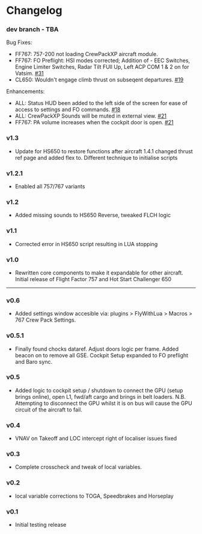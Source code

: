 # Changelog 

### dev branch - TBA
  Bug Fixes:  
  - FF767: 757-200 not loading CrewPackXP aircraft module.    
  - FF767: FO Preflight: HSI modes corrected; Addition of - EEC Switches, Engine Limiter Switches, Radar Tilt FUll Up, Left ACP COM 1 & 2 on for Vatsim. [#31](https://github.com/N1K340/CrewPackXP/issues/31)  
  - CL650: Wouldn't engage climb thrust on subseqent departures.  [#19](https://github.com/N1K340/CrewPackXP/issues/19)  

  Enhancements:  
  - ALL: Status HUD been added to the left side of the screen for ease of access to settings and FO commands. [#18](https://github.com/N1K340/CrewPackXP/issues/18)    
  - ALL: CrewPackXP Sounds will be muted in external view. [#21](https://github.com/N1K340/CrewPackXP/issues/21)  
  - FF767: PA volume increases when the cockpit door is open. [#21](https://github.com/N1K340/CrewPackXP/issues/21)  

### v1.3
- Update for HS650 to restore functions after aircraft 1.4.1 changed thrust ref page and added flex to. Different technique to initialise scripts

### v1.2.1
- Enabled all 757/767 variants

### v1.2
- Added missing sounds to HS650 Reverse, tweaked FLCH logic

### v1.1
- Corrected error in HS650 script resulting in LUA stopping

### v1.0
- Rewritten core components to make it expandable for other aircraft. Initial release of Flight Factor 757 and Hot Start Challenger 650

***
### v0.6
- Added settings window accesible via: plugins > FlyWithLua > Macros > 767 Crew Pack Settings.

### v0.5.1
- Finally found chocks dataref. Adjust doors logic per frame. Added beacon on to remove all GSE. Cockpit Setup expanded to FO preflight and Baro sync.

### v0.5
- Added logic to cockpit setup / shutdown to connect the GPU (setup brings online), open L1, fwd/aft cargo and brings in belt loaders. N.B. Attempting to disconnect the GPU whilst it is on bus will cause the GPU circuit of the aircraft to fail.

### v0.4
- VNAV on Takeoff and LOC intercept right of localiser issues fixed

### v0.3
- Complete crosscheck and tweak of local variables.

### v0.2
- local variable corrections to TOGA, Speedbrakes and Horseplay

### v0.1
- Initial testing release
